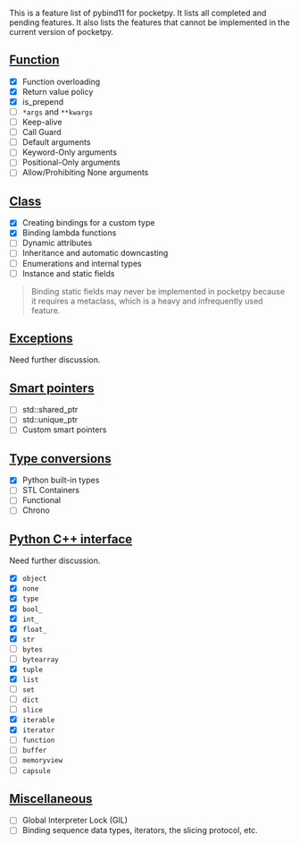 This is a feature list of pybind11 for pocketpy. It lists all completed and pending features. It also lists the features that cannot be implemented in the current version of pocketpy.

## [Function](https://pybind11.readthedocs.io/en/stable/advanced/functions.html)

- [x] Function overloading
- [x] Return value policy
- [x] is_prepend
- [ ] `*args` and `**kwargs`
- [ ] Keep-alive
- [ ] Call Guard
- [ ] Default arguments
- [ ] Keyword-Only arguments
- [ ] Positional-Only arguments
- [ ] Allow/Prohibiting None arguments

## [Class](https://pybind11.readthedocs.io/en/stable/classes.html)

- [x] Creating bindings for a custom type
- [x] Binding lambda functions
- [ ] Dynamic attributes
- [ ] Inheritance and automatic downcasting
- [ ] Enumerations and internal types
- [ ] Instance and static fields

> Binding static fields may never be implemented in pocketpy because it requires a metaclass, which is a heavy and infrequently used feature.

## [Exceptions](https://pybind11.readthedocs.io/en/stable/advanced/exceptions.html)

Need further discussion.

## [Smart pointers](https://pybind11.readthedocs.io/en/stable/advanced/smart_ptrs.html)

- [ ] std::shared_ptr
- [ ] std::unique_ptr
- [ ] Custom smart pointers

## [Type conversions](https://pybind11.readthedocs.io/en/stable/advanced/cast/index.html)

- [x] Python built-in types
- [ ] STL Containers
- [ ] Functional
- [ ] Chrono

## [Python C++ interface](https://pybind11.readthedocs.io/en/stable/advanced/pycpp/object.html)

Need further discussion.

- [x] `object`
- [x] `none`
- [x] `type`
- [x] `bool_`
- [x] `int_`
- [x] `float_`
- [x] `str`
- [ ] `bytes`
- [ ] `bytearray`
- [x] `tuple`
- [x] `list`
- [ ] `set`
- [ ] `dict`
- [ ] `slice`
- [x] `iterable`
- [x] `iterator`
- [ ] `function`
- [ ] `buffer`
- [ ] `memoryview`
- [ ] `capsule`

## [Miscellaneous](https://pybind11.readthedocs.io/en/stable/advanced/misc.html)

- [ ] Global Interpreter Lock (GIL)
- [ ] Binding sequence data types, iterators, the slicing protocol, etc.

